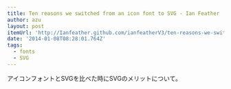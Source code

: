 ```yaml
---
title: Ten reasons we switched from an icon font to SVG - Ian Feather
author: azu
layout: post
itemUrl: 'http://Ianfeather.github.com/ianfeatherV3/ten-reasons-we-switched-from-an-icon-font-to-svg/'
date: '2014-01-08T08:28:01.764Z'
tags:
  - fonts
  - SVG
---
```

アイコンフォントとSVGを比べた時にSVGのメリットについて。

